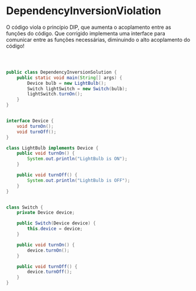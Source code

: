 # DependencyInversionViolation


O código viola o princípio DIP, que aumenta o acoplamento entre as funções do código. Que corrigido implementa uma interface para comunicar entre as funções necessárias, diminuindo o alto acoplamento do código!

```java



public class DependencyInversionSolution {
    public static void main(String[] args) {
        Device bulb = new LightBulb();
        Switch lightSwitch = new Switch(bulb);
        lightSwitch.turnOn();
    }
}


interface Device { 
    void turnOn();
    void turnOff();
}

class LightBulb implements Device {
    public void turnOn() {
        System.out.println("LightBulb is ON");
    }

    public void turnOff() {
        System.out.println("LightBulb is OFF");
    }
}


class Switch {
    private Device device;

    public Switch(Device device) {
        this.device = device;
    }

    public void turnOn() {
        device.turnOn();
    }

    public void turnOff() {
        device.turnOff();
    }
}

